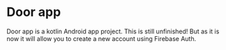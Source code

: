 # Door app
Door app is a kotlin Android app project. This is still unfinished! But as it is now it will allow you to create a new account using Firebase Auth.